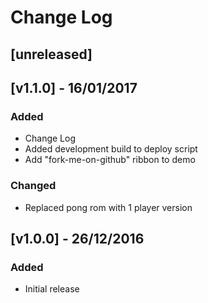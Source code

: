 # Change Log

## [unreleased]


## [v1.1.0] - 16/01/2017
### Added
- Change Log
- Added development build to deploy script
- Add "fork-me-on-github" ribbon to demo

### Changed
- Replaced pong rom with 1 player version


## [v1.0.0] - 26/12/2016
### Added
- Initial release
